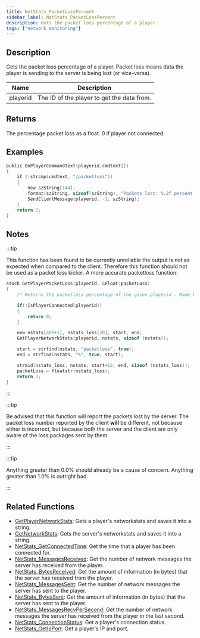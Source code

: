 ```yaml
---
title: NetStats_PacketLossPercent
sidebar_label: NetStats_PacketLossPercent
description: Gets the packet loss percentage of a player.
tags: ["network monitoring"]
---
```


## Description

Gets the packet loss percentage of a player. Packet loss means data the player is sending to the server is being lost (or vice-versa).

| Name     | Description                                |
| -------- | ------------------------------------------ |
| playerid | The ID of the player to get the data from. |

## Returns

The percentage packet loss as a float. 0 if player not connected.

## Examples

```c
public OnPlayerCommandText(playerid,cmdtext[])
{
    if (!strcmp(cmdtext, "/packetloss"))
    {
        new szString[144];
        format(szString, sizeof(szString), "Packets lost: %.2f percent.", NetStats_PacketLossPercent(playerid));
        SendClientMessage(playerid, -1, szString);
    }
    return 1;
}
```

## Notes

:::tip

This function has been found to be currently unreliable the output is not as expected when compared to the client. Therefore this function should not be used as a packet loss kicker. A more accurate packetloss function:

```c
stock GetPlayerPacketLoss(playerid, &Float:packetLoss)
{
    /* Returns the packetloss percentage of the given playerid - Made by Fusez */

    if(!IsPlayerConnected(playerid))
    {
        return 0;
    }

    new nstats[400+1], nstats_loss[20], start, end;
    GetPlayerNetworkStats(playerid, nstats, sizeof (nstats));

    start = strfind(nstats, "packetloss", true);
    end = strfind(nstats, "%", true, start);

    strmid(nstats_loss, nstats, start+12, end, sizeof (nstats_loss));
    packetLoss = floatstr(nstats_loss);
    return 1;
}
```

:::

:::tip

Be advised that this function will report the packets lost by the server. The packet loss number reported by the client **will** be different, not because either is incorrect, but because both the server and the client are only aware of the loss packages sent by them.

:::

:::tip

Anything greater than 0.0% should already be a cause of concern. Anything greater than 1.0% is outright bad.

:::

## Related Functions

- [GetPlayerNetworkStats](GetPlayerNetworkStats): Gets a player's networkstats and saves it into a string.
- [GetNetworkStats](GetNetworkStats): Gets the server's networkstats and saves it into a string.
- [NetStats_GetConnectedTime](NetStats_GetConnectedTime): Get the time that a player has been connected for.
- [NetStats_MessagesReceived](NetStats_MessagesReceived): Get the number of network messages the server has received from the player.
- [NetStats_BytesReceived](NetStats_BytesReceived): Get the amount of information (in bytes) that the server has received from the player.
- [NetStats_MessagesSent](NetStats_MessagesSent): Get the number of network messages the server has sent to the player.
- [NetStats_BytesSent](NetStats_BytesSent): Get the amount of information (in bytes) that the server has sent to the player.
- [NetStats_MessagesRecvPerSecond](NetStats_MessagesRecvPerSecond): Get the number of network messages the server has received from the player in the last second.
- [NetStats_ConnectionStatus](NetStats_ConnectionStatus): Get a player's connection status.
- [NetStats_GetIpPort](NetStats_GetIpPort): Get a player's IP and port.
